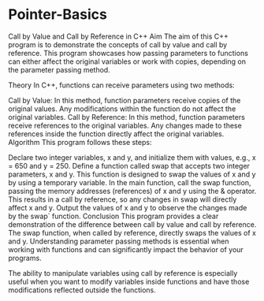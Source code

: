 # Pointer-Basics
Call by Value and Call by Reference in C++
Aim
The aim of this C++ program is to demonstrate the concepts of call by value and call by reference. This program showcases how passing parameters to functions can either affect the original variables or work with copies, depending on the parameter passing method.

Theory
In C++, functions can receive parameters using two methods:

Call by Value: In this method, function parameters receive copies of the original values. Any modifications within the function do not affect the original variables.
Call by Reference: In this method, function parameters receive references to the original variables. Any changes made to these references inside the function directly affect the original variables.
Algorithm
This program follows these steps:

Declare two integer variables, x and y, and initialize them with values, e.g., x = 650 and y = 250.
Define a function called swap that accepts two integer parameters, x and y. This function is designed to swap the values of x and y by using a temporary variable.
In the main function, call the swap function, passing the memory addresses (references) of x and y using the & operator. This results in a call by reference, so any changes in swap will directly affect x and y.
Output the values of x and y to observe the changes made by the swap` function.
Conclusion
This program provides a clear demonstration of the difference between call by value and call by reference. The swap function, when called by reference, directly swaps the values of x and y. Understanding parameter passing methods is essential when working with functions and can significantly impact the behavior of your programs.

The ability to manipulate variables using call by reference is especially useful when you want to modify variables inside functions and have those modifications reflected outside the functions.

